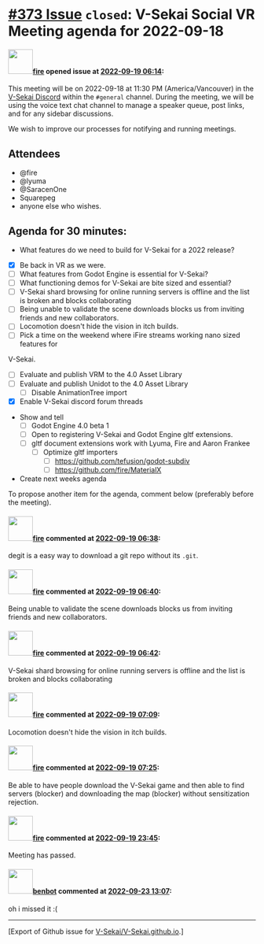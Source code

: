 # [\#373 Issue](https://github.com/V-Sekai/V-Sekai.github.io/issues/373) `closed`: V-Sekai Social VR Meeting agenda for 2022-09-18

#### <img src="https://avatars.githubusercontent.com/u/32321?u=c2e06a3d2b49a467aa907e54aa259516440267cc&v=4" width="50">[fire](https://github.com/fire) opened issue at [2022-09-19 06:14](https://github.com/V-Sekai/V-Sekai.github.io/issues/373):

This meeting will be on 2022-09-18 at 11:30 PM (America/Vancouver) in the [V-Sekai Discord](https://discord.gg/7BQDHesck8) within the `#general` channel. During the meeting, we will be using the voice text chat channel to manage a speaker queue, post links, and for any sidebar discussions.

We wish to improve our processes for notifying and running meetings.

## Attendees

* @fire 
* @lyuma 
* @SaracenOne 
* Squarepeg
* anyone else who wishes.

## Agenda for 30 minutes:

- What features do we need to build for V-Sekai for a 2022 release?
- [x] Be back in VR as we were.
- [ ] What features from Godot Engine is essential for V-Sekai?
- [ ] What functioning demos for V-Sekai are bite sized and essential?
- [ ] V-Sekai shard browsing for online running servers is offline and the list is broken and blocks collaborating
- [ ] Being unable to validate the scene downloads blocks us from inviting friends and new collaborators.
- [ ] Locomotion doesn't hide the vision in itch builds.
- [ ] Pick a time on the weekend where iFire streams working nano sized features for 

V-Sekai. 
- [ ] Evaluate and publish VRM to the 4.0 Asset Library
- [ ] Evaluate and publish Unidot to the 4.0 Asset Library
   - [ ] Disable AnimationTree import
- [x] Enable V-Sekai discord forum threads 
- Show and tell
  - [ ] Godot Engine 4.0 beta 1
  - [ ] Open to registering V-Sekai and Godot Engine gltf extensions.
  - [ ] gltf document extensions work with Lyuma, Fire and Aaron Frankee
    - [ ] Optimize gltf importers
      - [ ] https://github.com/tefusion/godot-subdiv
      - [ ] https://github.com/fire/MaterialX
- Create next weeks agenda

To propose another item for the agenda, comment below (preferably before the meeting).

#### <img src="https://avatars.githubusercontent.com/u/32321?u=c2e06a3d2b49a467aa907e54aa259516440267cc&v=4" width="50">[fire](https://github.com/fire) commented at [2022-09-19 06:38](https://github.com/V-Sekai/V-Sekai.github.io/issues/373#issuecomment-1250624262):

degit is a easy way to download a git repo without its `.git`.

#### <img src="https://avatars.githubusercontent.com/u/32321?u=c2e06a3d2b49a467aa907e54aa259516440267cc&v=4" width="50">[fire](https://github.com/fire) commented at [2022-09-19 06:40](https://github.com/V-Sekai/V-Sekai.github.io/issues/373#issuecomment-1250625878):

Being unable to validate the scene downloads blocks us from inviting friends and new collaborators.

#### <img src="https://avatars.githubusercontent.com/u/32321?u=c2e06a3d2b49a467aa907e54aa259516440267cc&v=4" width="50">[fire](https://github.com/fire) commented at [2022-09-19 06:42](https://github.com/V-Sekai/V-Sekai.github.io/issues/373#issuecomment-1250626652):

V-Sekai shard browsing for online running servers is offline and the list is broken and blocks collaborating

#### <img src="https://avatars.githubusercontent.com/u/32321?u=c2e06a3d2b49a467aa907e54aa259516440267cc&v=4" width="50">[fire](https://github.com/fire) commented at [2022-09-19 07:09](https://github.com/V-Sekai/V-Sekai.github.io/issues/373#issuecomment-1250647371):

Locomotion doesn't hide the vision in itch builds.

#### <img src="https://avatars.githubusercontent.com/u/32321?u=c2e06a3d2b49a467aa907e54aa259516440267cc&v=4" width="50">[fire](https://github.com/fire) commented at [2022-09-19 07:25](https://github.com/V-Sekai/V-Sekai.github.io/issues/373#issuecomment-1250661776):

Be able to have people download the V-Sekai game and then able to find servers (blocker) and downloading the map (blocker) without sensitization rejection.

#### <img src="https://avatars.githubusercontent.com/u/32321?u=c2e06a3d2b49a467aa907e54aa259516440267cc&v=4" width="50">[fire](https://github.com/fire) commented at [2022-09-19 23:45](https://github.com/V-Sekai/V-Sekai.github.io/issues/373#issuecomment-1251683023):

Meeting has passed.

#### <img src="https://avatars.githubusercontent.com/u/1340967?u=fce52426fb45ed5d7e2b3f5d7c040b4a7c5ec12a&v=4" width="50">[benbot](https://github.com/benbot) commented at [2022-09-23 13:07](https://github.com/V-Sekai/V-Sekai.github.io/issues/373#issuecomment-1256189053):

oh i missed it :(


-------------------------------------------------------------------------------



[Export of Github issue for [V-Sekai/V-Sekai.github.io](https://github.com/V-Sekai/V-Sekai.github.io).]
